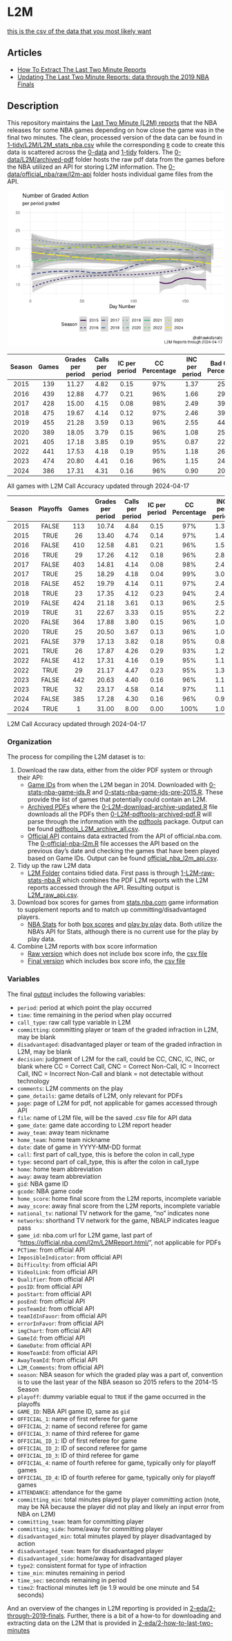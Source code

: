 
<!-- README.md is generated from README.Rmd. Please edit README.Rmd for corrections file -->

# L2M

[this is the csv of the data that you most likely
want](1-tidy/L2M/L2M_stats_nba.csv)

## Articles

- [How To Extract The Last Two Minute
  Reports](2-eda/2-how-to-last-two-minutes)
- [Updating The Last Two Minute Reports: data through the 2019 NBA
  Finals](2-eda/2-through-2019-finals)

## Description

This repository maintains the [Last Two Minute (L2M)
reports](https://official.nba.com/2021-22-nba-officiating-last-two-minute-reports/)
that the NBA releases for some NBA games depending on how close the game
was in the final two minutes. The clean, processed version of the data
can be found in
[1-tidy/L2M/L2M_stats_nba.csv](1-tidy/L2M/L2M_stats_nba.csv) while the
corresponding [`R`](https://www.r-project.org/) code to create this data
is scattered across the [0-data](0-data) and [1-tidy](1-tidy) folders.
The [0-data/L2M/archived-pdf](0-data/L2M/archived-pdf) folder hosts the
raw pdf data from the games before the NBA utilized an API for storing
L2M information. The
[0-data/official_nba/raw/l2m-api](0-data/official_nba/raw/l2m-api)
folder hosts individual game files from the API.

![](README_files/figure-gfm/calls-1.png)<!-- -->

| Season | Games | Grades per period | Calls per period | IC per period | CC Percentage | INC per period | Bad Calls Percentage | CNC per period |
|:------:|:-----:|:-----------------:|:----------------:|:-------------:|:-------------:|:--------------:|:--------------------:|:--------------:|
|  2015  |  139  |       11.27       |       4.82       |     0.15      |      97%      |      1.37      |         25%          |      5.08      |
|  2016  |  439  |       12.88       |       4.77       |     0.21      |      96%      |      1.66      |         29%          |      6.45      |
|  2017  |  428  |       15.00       |       4.15       |     0.08      |      98%      |      2.49      |         39%          |      8.36      |
|  2018  |  475  |       19.67       |       4.14       |     0.12      |      97%      |      2.46      |         39%          |     13.07      |
|  2019  |  455  |       21.28       |       3.59       |     0.13      |      96%      |      2.55      |         44%          |     15.14      |
|  2020  |  389  |       18.05       |       3.79       |     0.15      |      96%      |      1.08      |         25%          |     13.18      |
|  2021  |  405  |       17.18       |       3.85       |     0.19      |      95%      |      0.87      |         22%          |     12.47      |
|  2022  |  441  |       17.53       |       4.18       |     0.19      |      95%      |      1.18      |         26%          |     12.18      |
|  2023  |  474  |       20.80       |       4.41       |     0.16      |      96%      |      1.15      |         24%          |     15.24      |
|  2024  |  386  |       17.31       |       4.31       |     0.16      |      96%      |      0.90      |         20%          |     12.11      |

All games with L2M Call Accuracy updated through 2024-04-17

| Season | Playoffs | Games | Grades per period | Calls per period | IC per period | CC Percentage | INC per period | Bad Calls Percentage | CNC per period |
|:------:|:--------:|:-----:|:-----------------:|:----------------:|:-------------:|:-------------:|:--------------:|:--------------------:|:--------------:|
|  2015  |  FALSE   |  113  |       10.74       |       4.84       |     0.15      |      97%      |      1.36      |         24%          |      4.54      |
|  2015  |   TRUE   |  26   |       13.40       |       4.74       |     0.14      |      97%      |      1.43      |         25%          |      7.23      |
|  2016  |  FALSE   |  410  |       12.58       |       4.81       |     0.21      |      96%      |      1.58      |         28%          |      6.18      |
|  2016  |   TRUE   |  29   |       17.26       |       4.12       |     0.18      |      96%      |      2.82      |         43%          |     10.32      |
|  2017  |  FALSE   |  403  |       14.81       |       4.14       |     0.08      |      98%      |      2.46      |         38%          |      8.21      |
|  2017  |   TRUE   |  25   |       18.29       |       4.18       |     0.04      |      99%      |      3.07      |         43%          |     11.04      |
|  2018  |  FALSE   |  452  |       19.79       |       4.14       |     0.11      |      97%      |      2.47      |         39%          |     13.18      |
|  2018  |   TRUE   |  23   |       17.35       |       4.12       |     0.23      |      94%      |      2.42      |         41%          |     10.81      |
|  2019  |  FALSE   |  424  |       21.18       |       3.61       |     0.13      |      96%      |      2.57      |         44%          |     14.99      |
|  2019  |   TRUE   |  31   |       22.67       |       3.33       |     0.15      |      95%      |      2.21      |         43%          |     17.13      |
|  2020  |  FALSE   |  364  |       17.88       |       3.80       |     0.15      |      96%      |      1.08      |         25%          |     13.00      |
|  2020  |   TRUE   |  25   |       20.50       |       3.67       |     0.13      |      96%      |      1.03      |         25%          |     15.80      |
|  2021  |  FALSE   |  379  |       17.13       |       3.82       |     0.18      |      95%      |      0.84      |         22%          |     12.48      |
|  2021  |   TRUE   |  26   |       17.87       |       4.26       |     0.29      |      93%      |      1.26      |         28%          |     12.35      |
|  2022  |  FALSE   |  412  |       17.31       |       4.16       |     0.19      |      95%      |      1.17      |         25%          |     11.98      |
|  2022  |   TRUE   |  29   |       21.17       |       4.47       |     0.23      |      95%      |      1.33      |         27%          |     15.37      |
|  2023  |  FALSE   |  442  |       20.63       |       4.40       |     0.16      |      96%      |      1.15      |         24%          |     15.09      |
|  2023  |   TRUE   |  32   |       23.17       |       4.58       |     0.14      |      97%      |      1.19      |         23%          |     17.39      |
|  2024  |  FALSE   |  385  |       17.28       |       4.30       |     0.16      |      96%      |      0.90      |         20%          |     12.09      |
|  2024  |   TRUE   |   1   |       31.00       |       8.00       |     0.00      |     100%      |      1.00      |         11%          |     22.00      |

L2M Call Accuracy updated through 2024-04-17

### Organization

The process for compiling the L2M dataset is to:

1.  Download the raw data, either from the older PDF system or through
    their API:
    - [Game IDs](0-data/stats_nba) from when the L2M began in 2014.
      Downloaded with
      [0-stats-nba-game-ids.R](0-data/0-stats-nba-game-ids.R) and
      [0-stats-nba-game-ids-pre-2015.R](0-data/0-stats-nba-game-ids-pre-2015.R).
      These provide the list of games that potentially could contain an
      L2M.
    - [Archived PDFs](0-data/L2M/archived-pdf) where the
      [0-L2M-download-archive-updated.R](0-data/0-L2M-download-archive-updated.R)
      file downloads all the PDFs then
      [0-L2M-pdftools-archived-pdf.R](0-data/0-L2M-pdftools-archived-pdf.R)
      will parse through the information with the
      [pdftools](https://github.com/ropensci/pdftools) package. Output
      can be found
      [pdftools_L2M_archive_all.csv](0-data/L2M/archived-pdf/pdftools_L2M_archive_all.csv).
    - [Official API](0-data/official_nba) contains data extracted from
      the API of official.nba.com. The
      [0-official-nba-l2m.R](0-data/0-official-nba-l2m.R) file accesses
      the API based on the previous day’s date and checking the games
      that have been played based on Game IDs. Output can be found
      [official_nba_l2m_api.csv](0-data/official_nba/official_nba_l2m_api.csv).
2.  Tidy up the raw L2M data
    - [L2M Folder](1-tidy/L2M/) contains tidied data. First pass is
      through [1-L2M-raw-stats-nba.R](1-tidy/1-L2M-raw-stats-nba.R)
      which combines the PDF L2M reports with the L2M reports accessed
      through the API. Resulting output is
      [L2M_raw_api.csv](1-tidy/L2M/L2M_raw_api.csv).
3.  Download box scores for games from
    [stats.nba.com](https://stats.nba.com/) game information to
    supplement reports and to match up committing/disadvantaged players.
    - [NBA Stats](0-data/stats_nba/) for both [box
      scores](0-data/0-stats-nba-box-data.R) and [play by
      play](0-data/0-stats-nba-pbp-data.R) data. Both utilize the NBA’s
      API for Stats, although there is no current use for the play by
      play data.
4.  Combine L2M reports with box score information
    - [Raw version](1-tid1-L2M-raw-stats-nba.R) which does not include
      box score info, the [csv file](1-tidy/L2M_raw_api.csv)
    - [Final version](1-tidy/1-L2M-stats-nba.R) which includes box score
      info, the [csv file](1-tidy/L2M/L2M_stats_nba.csv)

### Variables

The final [output](1-tidy/L2M/L2M_stats_nba.csv) includes the following
variables:

- `period`: period at which point the play occurred
- `time`: time remaining in the period when play occurred
- `call_type`: raw call type variable in L2M
- `committing`: committing player or team of the graded infraction in
  L2M, may be blank
- `disadvantaged`: disadvantaged player or team of the graded infraction
  in L2M, may be blank
- `decision`: judgment of L2M for the call, could be CC, CNC, IC, INC,
  or blank where CC = Correct Call, CNC = Correct Non-Call, IC =
  Incorrect Call, INC = Incorrect Non-Call and blank = not detectable
  without technology
- `comments`: L2M comments on the play
- `game_details`: game details of L2M, only relevant for PDFs
- `page`: page of L2M for pdf, not applicable for games accessed through
  API
- `file`: name of L2M file, will be the saved .csv file for API data
- `game_date`: game date according to L2M report header
- `away_team`: away team nickname
- `home_team`: home team nickname
- `date`: date of game in YYYY-MM-DD format
- `call`: first part of call_type, this is before the colon in call_type
- `type`: second part of call_type, this is after the colon in call_type
- `home`: home team abbreviation
- `away`: away team abbreviation
- `gid`: NBA game ID
- `gcode`: NBA game code
- `home_score`: home final score from the L2M reports, incomplete
  variable
- `away_score`: away final score from the L2M reports, incomplete
  variable
- `national_tv`: national TV network for the game, “no” indicates none
- `networks`: shorthand TV network for the game, NBALP indicates league
  pass
- `game_id`: nba.com url for L2M game, last part of
  “<https://official.nba.com/l2m/L2MReport.html/>”, not applicable for
  PDFs
- `PCTime`: from official API
- `ImposibleIndicator`: from official API
- `Difficulty`: from official API
- `VideolLink`: from official API
- `Qualifier`: from official API
- `posID`: from official API
- `posStart`: from official API
- `posEnd`: from official API
- `posTeamId`: from official API
- `teamIdInFavor`: from official API
- `errorInFavor`: from official API
- `imgChart`: from official API
- `GameId`: from official API
- `GameDate`: from official API
- `HomeTeamId`: from official API
- `AwayTeamId`: from official API
- `L2M_Comments`: from official API
- `season`: NBA season for which the graded play was a part of,
  convention is to use the last year of the NBA season so 2015 refers to
  the 2014-15 Season
- `playoff`: dummy variable equal to `TRUE` if the game occurred in the
  playoffs
- `GAME_ID`: NBA API game ID, same as `gid`
- `OFFICIAL_1`: name of first referee for game
- `OFFICIAL_2`: name of second referee for game
- `OFFICIAL_3`: name of third referee for game
- `OFFICIAL_ID_1`: ID of first referee for game
- `OFFICIAL_ID_2`: ID of second referee for game
- `OFFICIAL_ID_3`: ID of third referee for game
- `OFFICIAL_4`: name of fourth referee for game, typically only for
  playoff games
- `OFFICIAL_ID_4`: ID of fourth referee for game, typically only for
  playoff games
- `ATTENDANCE`: attendance for the game
- `committing_min`: total minutes played by player committing action
  (note, may be NA because the player did not play and likely an input
  error from NBA on L2M)
- `committing_team`: team for committing player
- `committing_side`: home/away for committing player
- `disadvantaged_min`: total minutes played by player disadvantaged by
  action
- `disadvantaged_team`: team for disadvantaged player
- `disadvantaged_side`: home/away for disadvantaged player
- `type2`: consistent format for type of infraction
- `time_min`: minutes remaining in period
- `time_sec`: seconds remaining in period
- `time2`: fractional minutes left (ie 1.9 would be one minute and 54
  seconds)

And an overview of the changes in L2M reporting is provided in
[2-eda/2-through-2019-finals](2-eda/2-through-2019-finals). Further,
there is a bit of a how-to for downloading and extracting data on the
L2M that is provided in
[2-eda/2-how-to-last-two-minutes](2-eda/2-how-to-last-two-minutes)
